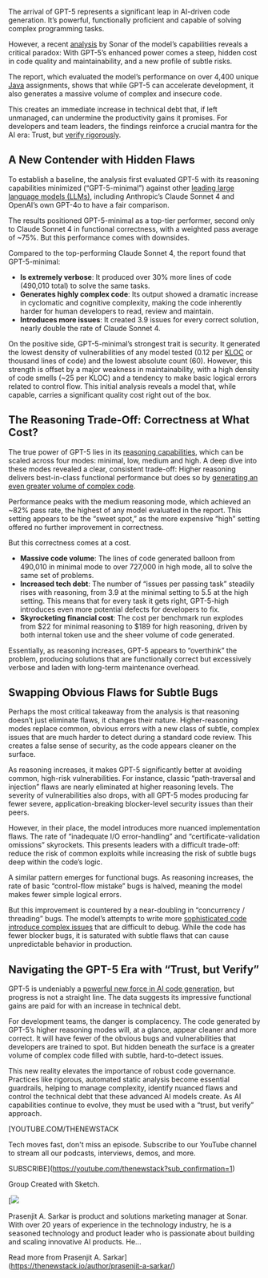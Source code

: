 The arrival of GPT-5 represents a significant leap in AI-driven code generation. It’s powerful, functionally proficient and capable of solving complex programming tasks.

However, a recent [analysis](https://www.sonarsource.com/blog/the-coding-personalities-of-leading-llms-gpt-5-update/) by Sonar of the model’s capabilities reveals a critical paradox: With GPT-5’s enhanced power comes a steep, hidden cost in code quality and maintainability, and a new profile of subtle risks.

The report, which evaluated the model’s performance on over 4,400 unique [Java](https://thenewstack.io/introduction-to-java-programming-language/) assignments, shows that while GPT-5 can accelerate development, it also generates a massive volume of complex and insecure code.

This creates an immediate increase in technical debt that, if left unmanaged, can undermine the productivity gains it promises. For developers and team leaders, the findings reinforce a crucial mantra for the AI era: Trust, but [verify rigorously](https://thenewstack.io/ai-code-generation-trust-and-verify-always/).

## **A New Contender with Hidden Flaws**

To establish a baseline, the analysis first evaluated GPT-5 with its reasoning capabilities minimized (“GPT-5-minimal”) against other [leading large language models (LLMs)](https://thenewstack.io/introduction-to-llms), including Anthropic’s Claude Sonnet 4 and OpenAI’s own GPT-4o to have a fair comparison.

The results positioned GPT-5-minimal as a top-tier performer, second only to Claude Sonnet 4 in functional correctness, with a weighted pass average of ~75%. But this performance comes with downsides.

Compared to the top-performing Claude Sonnet 4, the report found that GPT-5-minimal:

* **Is extremely verbose**: It produced over 30% more lines of code (490,010 total) to solve the same tasks.
* **Generates highly complex code**: Its output showed a dramatic increase in cyclomatic and cognitive complexity, making the code inherently harder for human developers to read, review and maintain.
* **Introduces more issues**: It created 3.9 issues for every correct solution, nearly double the rate of Claude Sonnet 4.

On the positive side, GPT-5-minimal’s strongest trait is security. It generated the lowest density of vulnerabilities of any model tested (0.12 per [KLOC](https://www.chegg.com/homework-help/questions-and-answers/10-kloc-related-cost-estimation-projects-kloc-kilo-lines-code-lines-code-1000-people-use-e-q94128625) or thousand lines of code) and the lowest absolute count (60). However, this strength is offset by a major weakness in maintainability, with a high density of code smells (~25 per KLOC) and a tendency to make basic logical errors related to control flow. This initial analysis reveals a model that, while capable, carries a significant quality cost right out of the box.

## **The Reasoning Trade-Off: Correctness at What Cost?**

The true power of GPT-5 lies in its [reasoning capabilities](https://www.sonarsource.com/blog/how-reasoning-impacts-llm-coding-models/), which can be scaled across four modes: minimal, low, medium and high. A deep dive into these modes revealed a clear, consistent trade-off: Higher reasoning delivers best-in-class functional performance but does so by [generating an even greater volume of complex code](https://thenewstack.io/how-generative-ai-coding-assistants-increase-developer-velocity/).

Performance peaks with the medium reasoning mode, which achieved an ~82% pass rate, the highest of any model evaluated in the report. This setting appears to be the “sweet spot,” as the more expensive “high” setting offered no further improvement in correctness.

But this correctness comes at a cost.

* **Massive code volume**: The lines of code generated balloon from 490,010 in minimal mode to over 727,000 in high mode, all to solve the same set of problems.
* **Increased tech debt**: The number of “issues per passing task” steadily rises with reasoning, from 3.9 at the minimal setting to 5.5 at the high setting. This means that for every task it gets right, GPT-5-high introduces even more potential defects for developers to fix.
* **Skyrocketing financial cost**: The cost per benchmark run explodes from $22 for minimal reasoning to $189 for high reasoning, driven by both internal token use and the sheer volume of code generated.

Essentially, as reasoning increases, GPT-5 appears to “overthink” the problem, producing solutions that are functionally correct but excessively verbose and laden with long-term maintenance overhead.

## **Swapping Obvious Flaws for Subtle Bugs**

Perhaps the most critical takeaway from the analysis is that reasoning doesn’t just eliminate flaws, it changes their nature. Higher-reasoning modes replace common, obvious errors with a new class of subtle, complex issues that are much harder to detect during a standard code review. This creates a false sense of security, as the code appears cleaner on the surface.

As reasoning increases, it makes GPT-5 significantly better at avoiding common, high-risk vulnerabilities. For instance, classic “path-traversal and injection” flaws are nearly eliminated at higher reasoning levels. The severity of vulnerabilities also drops, with all GPT-5 modes producing far fewer severe, application-breaking blocker-level security issues than their peers.

However, in their place, the model introduces more nuanced implementation flaws. The rate of “inadequate I/O error-handling” and “certificate-validation omissions” skyrockets. This presents leaders with a difficult trade-off: reduce the risk of common exploits while increasing the risk of subtle bugs deep within the code’s logic.

A similar pattern emerges for functional bugs. As reasoning increases, the rate of basic “control-flow mistake” bugs is halved, meaning the model makes fewer simple logical errors.

But this improvement is countered by a near-doubling in “concurrency / threading” bugs. The model’s attempts to write more [sophisticated code introduce complex issues](https://thenewstack.io/5-clean-code-tips-for-reducing-cognitive-complexity/) that are difficult to debug. While the code has fewer blocker bugs, it is saturated with subtle flaws that can cause unpredictable behavior in production.

## **Navigating the GPT-5 Era with “Trust, but Verify”**

GPT-5 is undeniably a [powerful new force in AI code generation](https://thenewstack.io/using-ai-for-test-generation-powerful-tool-or-risky-shortcut/), but progress is not a straight line. The data suggests its impressive functional gains are paid for with an increase in technical debt.

For development teams, the danger is complacency. The code generated by GPT-5’s higher reasoning modes will, at a glance, appear cleaner and more correct. It will have fewer of the obvious bugs and vulnerabilities that developers are trained to spot. But hidden beneath the surface is a greater volume of complex code filled with subtle, hard-to-detect issues.

This new reality elevates the importance of robust code governance. Practices like rigorous, automated static analysis become essential guardrails, helping to manage complexity, identify nuanced flaws and control the technical debt that these advanced AI models create. As AI capabilities continue to evolve, they must be used with a “trust, but verify” approach.

[YOUTUBE.COM/THENEWSTACK

Tech moves fast, don't miss an episode. Subscribe to our YouTube
channel to stream all our podcasts, interviews, demos, and more.

SUBSCRIBE](https://youtube.com/thenewstack?sub_confirmation=1)

Group
Created with Sketch.

[![](https://thenewstack.io/wp-content/uploads/2025/08/5659f85b-cropped-e00a390f-prasenjit-sarkar-scaled-1-600x600.jpeg)

Prasenjit A. Sarkar is product and solutions marketing manager at Sonar. With over 20 years of experience in the technology industry, he is a seasoned technology and product leader who is passionate about building and scaling innovative AI products. He...

Read more from Prasenjit A. Sarkar](https://thenewstack.io/author/prasenjit-a-sarkar/)